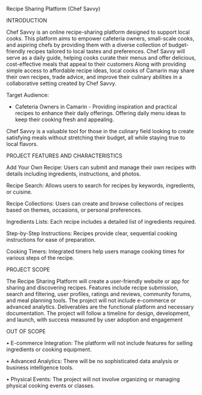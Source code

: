 Recipe Sharing Platform (Chef Savvy)

INTRODUCTION 

Chef Savvy is an online recipe-sharing platform designed to support local cooks. This platform aims to empower cafeteria owners, small-scale cooks, and aspiring chefs by providing them with a diverse collection of budget-friendly recipes tailored to local tastes and preferences. Chef Savvy will serve as a daily guide, helping cooks curate their menus and offer delicious, cost-effective meals that appeal to their customers
Along with providing simple access to affordable recipe ideas, local cooks of Camarin may share their own recipes, trade advice, and improve their culinary abilities in a collaborative setting created by Chef Savvy.

Target Audience:

* Cafeteria Owners in Camarin - Providing inspiration and practical recipes to enhance their daily offerings. Offering daily menu ideas to keep their cooking fresh and appealing.

Chef Savvy is a valuable tool for those in the culinary field looking to create satisfying meals without stretching their budget, all while staying true to local flavors.

PROJECT FEATURES AND CHARACTERISTICS 

Add Your Own Recipe: Users can submit and manage their own recipes with details including ingredients, instructions, and photos.

Recipe Search: Allows users to search for recipes by keywords, ingredients, or cuisine.

Recipe Collections: Users can create and browse collections of recipes based on themes, occasions, or personal preferences.

Ingredients Lists: Each recipe includes a detailed list of ingredients required.

Step-by-Step Instructions: Recipes provide clear, sequential cooking instructions for ease of preparation.

Cooking Timers: Integrated timers help users manage cooking times for various steps of the recipe.

PROJECT SCOPE

The Recipe Sharing Platform will create a user-friendly website or app for sharing and discovering recipes. Features include recipe submission, search and filtering, user profiles, ratings and reviews, community forums, and meal planning tools. The project will not include e-commerce or advanced analytics. Deliverables are the functional platform and necessary documentation. The project will follow a timeline for design, development, and launch, with success measured by user adoption and engagement

OUT OF SCOPE

• E-commerce Integration: The platform will not include features for selling ingredients or cooking equipment.

• Advanced Analytics: There will be no sophisticated data analysis or business intelligence tools.

• Physical Events: The project will not involve organizing or managing physical cooking events or classes.

